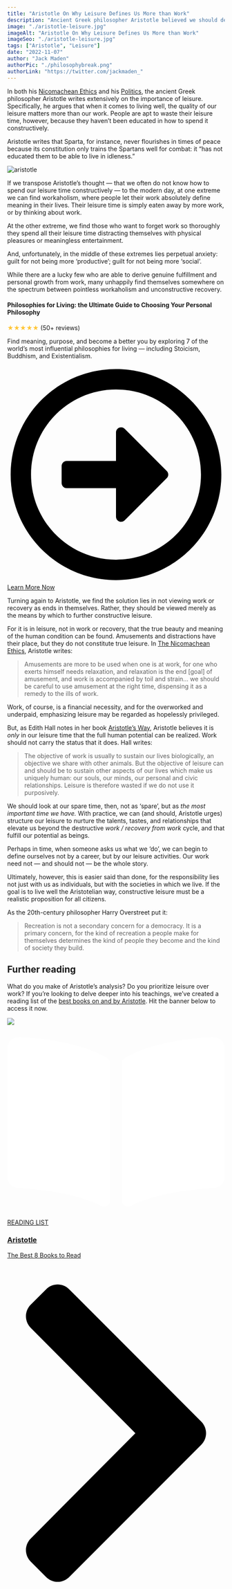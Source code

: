 ```yaml
---
title: "Aristotle On Why Leisure Defines Us More than Work"
description: "Ancient Greek philosopher Aristotle believed we should define ourselves less by our work, and more by our leisure activities."
image: "./aristotle-leisure.jpg"
imageAlt: "Aristotle On Why Leisure Defines Us More than Work"
imageSeo: "./aristotle-leisure.jpg"
tags: ["Aristotle", "Leisure"]
date: "2022-11-07"
author: "Jack Maden"
authorPic: "./philosophybreak.png"
authorLink: "https://twitter.com/jackmaden_"
---
```

<span class="big-letter">I</span>n both his <a target="_blank" rel="noopener noreferrer sponsored" href="http://www.amazon.com/gp/product/0199213615/ref=as_li_tl?ie=UTF8&tag=philosophybre-20&camp=1789&creative=9325&linkCode=as2&creativeASIN=0199213615&linkId=f18186fee7d024481a9574760906cea9">Nicomachean Ethics</a> and his <a target="_blank" rel="noopener noreferrer sponsored" href="http://www.amazon.com/gp/product/0199540284/ref=as_li_tl?ie=UTF8&tag=philosophybre-20&camp=1789&creative=9325&linkCode=as2&creativeASIN=0199540284&linkId=d47090fa72ee75b3c789a92c6c2c2180">Politics</a>, the ancient Greek philosopher Aristotle writes extensively on the importance of leisure. Specifically, he argues that when it comes to living well, the quality of our leisure matters more than our work. People are apt to waste their leisure time, however, because they haven’t been educated in how to spend it constructively.

Aristotle writes that Sparta, for instance, never flourishes in times of peace because its constitution only trains the Spartans well for combat: it “has not educated them to be able to live in idleness.” 

![aristotle](./aristotle.jpg "Born in 384 BC in Northern Greece, Aristotle joined Plato’s Academy in Athens when he was approximately 17 years old, quickly becoming Plato’s most brilliant student. He studied under Plato until the latter’s death 20 years later, whereupon Aristotle left Athens and became tutor to a young Alexander the Great. Transforming most of the subjects he investigated ― from metaphysics and ethics to politics and biology ― Aristotle is considered to be one of the most signficant figures in the history of Western philosophy.")

If we transpose Aristotle’s thought — that we often do not know how to spend our leisure time constructively — to the modern day, at one extreme we can find workaholism, where people let their work absolutely define meaning in their lives. Their leisure time is simply eaten away by more work, or by thinking about work. 

At the other extreme, we find those who want to forget work so thoroughly they spend all their leisure time distracting themselves with physical pleasures or meaningless entertainment. 

And, unfortunately, in the middle of these extremes lies perpetual anxiety: guilt for not being more ‘productive’; guilt for not being more ‘social’.

While there are a lucky few who are able to derive genuine fulfillment and personal growth from work, many unhappily find themselves somewhere on the spectrum between pointless workaholism and unconstructive recovery.

<div class="course-promo text-center">
    <h4>Philosophies for Living: the Ultimate Guide to Choosing Your Personal Philosophy</h4>
    <p class="review-font"><span style="color: #ffc536">&#9733;&#9733;&#9733;&#9733;&#9733;</span> (50+ reviews)</p>
    <p class="small-grey-font">Find meaning, purpose, and become a better you by exploring 7 of the world’s most influential philosophies for living — including Stoicism, Buddhism, and Existentialism.</p>
    <a class="button secondary" href="/philosophies-for-living/"><svg xmlns="http://www.w3.org/2000/svg" viewBox="0 0 512 512"><path d="M504 256C504 119 393 8 256 8S8 119 8 256s111 248 248 248 248-111 248-248zm-448 0c0-110.5 89.5-200 200-200s200 89.5 200 200-89.5 200-200 200S56 366.5 56 256zm72 20v-40c0-6.6 5.4-12 12-12h116v-67c0-10.7 12.9-16 20.5-8.5l99 99c4.7 4.7 4.7 12.3 0 17l-99 99c-7.6 7.6-20.5 2.2-20.5-8.5v-67H140c-6.6 0-12-5.4-12-12z"/></svg>Learn More Now</a>
</div>

Turning again to Aristotle, we find the solution lies in not viewing work or recovery as ends in themselves. Rather, they should be viewed merely as the means by which to further constructive leisure. 

For it is in leisure, not in work or recovery, that the true beauty and meaning of the human condition can be found. Amusements and distractions have their place, but they do not constitute true leisure. In <a target="_blank" rel="noopener noreferrer sponsored" href="http://www.amazon.com/gp/product/0199213615/ref=as_li_tl?ie=UTF8&tag=philosophybre-20&camp=1789&creative=9325&linkCode=as2&creativeASIN=0199213615&linkId=f18186fee7d024481a9574760906cea9">The Nicomachean Ethics</a>, Aristotle writes: 

>Amusements are more to be used when one is at work, for one who exerts himself needs relaxation, and relaxation is the end [goal] of amusement, and work is accompanied by toil and strain… we should be careful to use amusement at the right time, dispensing it as a remedy to the ills of work.

Work, of course, is a financial necessity, and for the overworked and underpaid, emphasizing leisure may be regarded as hopelessly privileged. 

But, as Edith Hall notes in her book <a target="_blank" rel="noopener noreferrer sponsored" href="http://www.amazon.com/gp/product/0735220824/ref=as_li_tl?ie=UTF8&tag=philosophybre-20&camp=1789&creative=9325&linkCode=as2&creativeASIN=0735220824&linkId=55045c425b70975a8e3a5495365e1574">Aristotle’s Way</a>, Aristotle believes it is _only_ in our leisure time that the full human potential can be realized. Work should not carry the status that it does. Hall writes:

>The objective of work is usually to sustain our lives biologically, an objective we share with other animals. But the objective of leisure can and should be to sustain other aspects of our lives which make us uniquely human: our souls, our minds, our personal and civic relationships. Leisure is therefore wasted if we do not use it purposively.

We should look at our spare time, then, not as ‘spare’, but as _the most important time we have._ With practice, we can (and should, Aristotle urges) structure our leisure to nurture the talents, tastes, and relationships that elevate us beyond the destructive _work / recovery from work_ cycle, and that fulfill our potential as beings. 

Perhaps in time, when someone asks us what we ‘do’, we can begin to define ourselves not by a career, but by our leisure activities. Our work need not ― and should not ― be the whole story. 

Ultimately, however, this is easier said than done, for the responsibility lies not just with us as individuals, but with the societies in which we live. If the goal is to live well the Aristotelian way, constructive leisure must be a realistic proposition for all citizens. 

As the 20th-century philosopher Harry Overstreet put it: 

>Recreation is not a secondary concern for a democracy. It is a primary concern, for the kind of recreation a people make for themselves determines the kind of people they become and the kind of society they build. 



## Further reading

<span class="big-letter">W</span>hat do you make of Aristotle’s analysis? Do you prioritize leisure over work? If you’re looking to delve deeper into his teachings, we’ve created a reading list of the [best books on and by Aristotle](/reading-lists/aristotle/). Hit the banner below to access it now. 

<a class="reading-list cta" href="/reading-lists/aristotle/">
    <img class="title-img" src="./aristotle.jpg"/>
    <div class="darkener"></div>
    <div class="reading-list-title">
        <span class="tag time"><svg xmlns="http://www.w3.org/2000/svg" viewBox="0 0 576 512"><path fill="#fff" d="M542.22 32.05c-54.8 3.11-163.72 14.43-230.96 55.59-4.64 2.84-7.27 7.89-7.27 13.17v363.87c0 11.55 12.63 18.85 23.28 13.49 69.18-34.82 169.23-44.32 218.7-46.92 16.89-.89 30.02-14.43 30.02-30.66V62.75c.01-17.71-15.35-31.74-33.77-30.7zM264.73 87.64C197.5 46.48 88.58 35.17 33.78 32.05 15.36 31.01 0 45.04 0 62.75V400.6c0 16.24 13.13 29.78 30.02 30.66 49.49 2.6 149.59 12.11 218.77 46.95 10.62 5.35 23.21-1.94 23.21-13.46V100.63c0-5.29-2.62-10.14-7.27-12.99z"/></svg>READING LIST</span>
        <div class="separator reading-list banner"></div>
        <h3>Aristotle</h3>
        <p style="margin: 0;">The Best 8 Books to Read</p>
    </div>    
    <svg class="cta swing" xmlns="http://www.w3.org/2000/svg" viewBox="0 0 320 512"><path d="M285.476 272.971L91.132 467.314c-9.373 9.373-24.569 9.373-33.941 0l-22.667-22.667c-9.357-9.357-9.375-24.522-.04-33.901L188.505 256 34.484 101.255c-9.335-9.379-9.317-24.544.04-33.901l22.667-22.667c9.373-9.373 24.569-9.373 33.941 0L285.475 239.03c9.373 9.372 9.373 24.568.001 33.941z"/></svg>
</a>